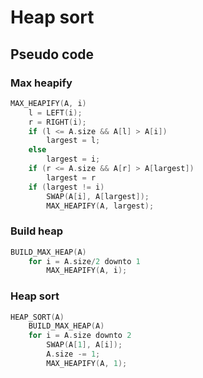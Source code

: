 Heap sort
===
## Pseudo code

### Max heapify

```cpp
MAX_HEAPIFY(A, i)
    l = LEFT(i);
    r = RIGHT(i);
    if (l <= A.size && A[l] > A[i])
        largest = l;
    else
        largest = i;
    if (r <= A.size && A[r] > A[largest])
        largest = r
    if (largest != i)
        SWAP(A[i], A[largest]);
        MAX_HEAPIFY(A, largest);
```

### Build heap

```cpp
BUILD_MAX_HEAP(A)
    for i = A.size/2 downto 1
        MAX_HEAPIFY(A, i);
```

### Heap sort

```cpp
HEAP_SORT(A)
    BUILD_MAX_HEAP(A)
    for i = A.size downto 2
        SWAP(A[1], A[i]);
        A.size -= 1;
        MAX_HEAPIFY(A, 1);
```
